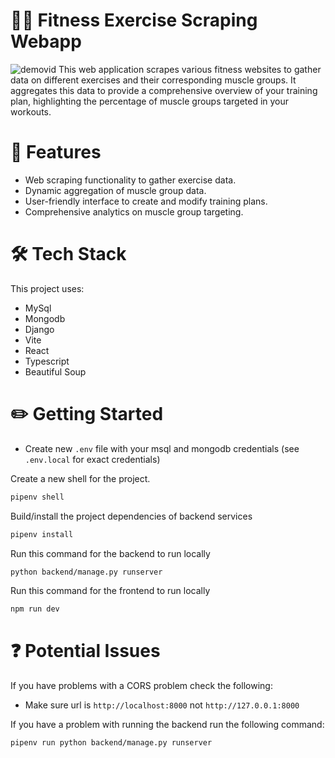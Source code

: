 # 🏋️‍♂️ Fitness Exercise Scraping Webapp
![demovid](https://github.com/RestartDK/fitnesswebapp/assets/58006998/2ec909cc-1334-447e-a9ea-ce90409bfdae)
This web application scrapes various fitness websites to gather data on different exercises and their corresponding muscle groups. It aggregates this data to provide a comprehensive overview of your training plan, highlighting the percentage of muscle groups targeted in your workouts.

# 🌟 Features
- Web scraping functionality to gather exercise data.
- Dynamic aggregation of muscle group data.
- User-friendly interface to create and modify training plans.
- Comprehensive analytics on muscle group targeting.

# 🛠️ Tech Stack
This project uses:
- MySql
- Mongodb
- Django
- Vite
- React
- Typescript
- Beautiful Soup

# ✏️ Getting Started

- Create new `.env` file with your msql and mongodb credentials (see `.env.local` for exact credentials)

Create a new shell for the project.
```bash
pipenv shell
```

Build/install the project dependencies of backend services
```bash
pipenv install
```

Run this command for the backend to run locally
```bash
python backend/manage.py runserver
```

Run this command for the frontend to run locally
```bash
npm run dev
```

# ❓ Potential Issues
If you have problems with a CORS problem check the following:
- Make sure url is `http://localhost:8000` not `http://127.0.0.1:8000`

If you have a problem with running the backend run the following command:
```bash
pipenv run python backend/manage.py runserver
```
